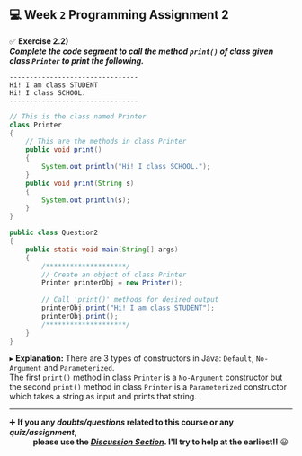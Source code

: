 ## :computer: Week `2` Programming Assignment 2

:white_check_mark: **Exercise 2.2)**<br>
***Complete the code segment to call the method `print()` of class given class `Printer` to print the following.***
```
--------------------------------
Hi! I am class STUDENT
Hi! I class SCHOOL.
--------------------------------
```

```java
// This is the class named Printer
class Printer
{
    // This are the methods in class Printer
    public void print()
    {
		System.out.println("Hi! I class SCHOOL.");
    }
    public void print(String s)
    { 
		System.out.println(s);
    }
}

public class Question2
{
    public static void main(String[] args)
    {
        /********************/
        // Create an object of class Printer
        Printer printerObj = new Printer();
        
        // Call 'print()' methods for desired output
        printerObj.print("Hi! I am class STUDENT");
        printerObj.print();
        /********************/
	}
}
```
▸ **Explanation:** There are 3 types of constructors in Java: `Default`, `No-Argument` and `Parameterized`.<br>
The first `print()` method in class `Printer` is a `No-Argument` constructor but the second `print()` method in class `Printer` is a `Parameterized` constructor which takes a string as input and prints that string.

---
:heavy_plus_sign: **If you any _doubts/questions_ related to this course or any _quiz/assignment_, <br>
&emsp;&emsp;&emsp;please use the <a href="https://github.com/guru-shreyansh/NPTEL-Programming-in-Java/discussions"><i>Discussion Section</i></a>. 
I'll try to help at the earliest!!** :smiley:
